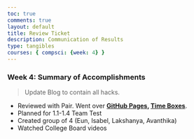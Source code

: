 ```yaml
---
toc: true
comments: true
layout: default
title: Review Ticket
description: Communication of Results
type: tangibles
courses: { compsci: {week: 4} }
---
```


### Week 4: Summary of Accomplishments
> Update Blog to contain all hacks.  
- Reviewed with Pair. Went over <b>[GitHub Pages](http://localhost:4200/student), [Time Boxes](http://localhost:4200/student/compsci)</b>.
- Planned for 1.1-1.4 Team Test
- Created group of 4 (Eun, Isabel, Lakshanya, Avanthika)
- Watched College Board videos
